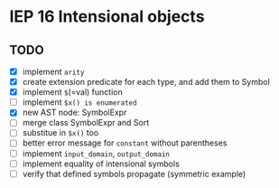 # IEP 16 Intensional objects

## TODO
- [x] implement `arity`
- [x] create extension predicate for each type, and add them to Symbol
- [x] implement `$`(=val) function
- [ ] implement `$x() is enumerated`
- [x] new AST node: SymbolExpr
- [ ] merge class SymbolExpr and Sort
- [ ] substitue in `$x()` too
- [ ] better error message for `constant` without parentheses
- [ ] implement `input_domain`, `output_domain`
- [ ] implement equality of intensional symbols
- [ ] verify that defined symbols propagate (symmetric example)